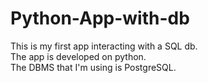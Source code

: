 # Python-App-with-db
This is my first app interacting with a SQL db.<BR>The app is developed on python.<BR>The DBMS that I'm using is PostgreSQL.
